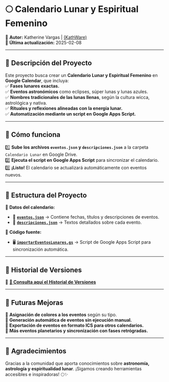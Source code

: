 # 🌕 **Calendario Lunar y Espiritual Femenino**  

📌 **Autor:** Katherine Vargas | [(KathWare)](https://kathware.com.ar)  
📅 **Última actualización:** 2025-02-08  

---

## 📌 **Descripción del Proyecto**  

Este proyecto busca crear un **Calendario Lunar y Espiritual Femenino** en **Google Calendar**, que incluya:  
✅ **Fases lunares exactas.**  
✅ **Eventos astronómicos** como eclipses, súper lunas y lunas azules.  
✅ **Nombres tradicionales de las lunas llenas**, según la cultura wicca, astrológica y nativa.  
✅ **Rituales y reflexiones alineadas con la energía lunar.**  
✅ **Automatización mediante un script en Google Apps Script.**  

---

## 🚀 **Cómo funciona**  

1️⃣ **Sube los archivos `eventos.json` y `descripciones.json`** a la carpeta `Calendario Lunar` en Google Drive.  
2️⃣ **Ejecuta el script en Google Apps Script** para sincronizar el calendario.  
3️⃣ **¡Listo!** El calendario se actualizará automáticamente con eventos nuevos.  

---

## 📂 **Estructura del Proyecto**  

📌 **Datos del calendario:**  
- 📜 **[`eventos.json`](./eventos.json)** → Contiene fechas, títulos y descripciones de eventos.  
- 📖 **[`descripciones.json`](./descripciones.json)** → Textos detallados sobre cada evento.  

📌 **Código fuente:**  
- 🖥️ **[`importarEventosLunares.gs`](./importarEventosLunares.gs)** → Script de Google Apps Script para sincronización automática.  

---

## 📜 **Historial de Versiones**  

🔗 **[📜 Consulta aquí el Historial de Versiones](version.md)**  

---

## 📅 **Futuras Mejoras**  

🔹 **Asignación de colores a los eventos** según su tipo.  
🔹 **Generación automática de eventos sin ejecución manual.**  
🔹 **Exportación de eventos en formato ICS para otros calendarios.**  
🔹 **Más eventos planetarios y sincronización con fases retrógradas.**  

---

## 💜 **Agradecimientos**  

Gracias a la comunidad que aporta conocimientos sobre **astronomía, astrología y espiritualidad lunar**. ¡Sigamos creando herramientas accesibles e inspiradoras! 🌕✨  
